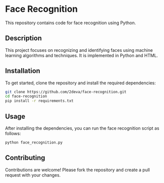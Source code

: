 # Face Recognition

This repository contains code for face recognition using Python.

## Description

This project focuses on recognizing and identifying faces using machine learning algorithms and techniques. It is implemented in Python and HTML.

## Installation

To get started, clone the repository and install the required dependencies:

```bash
git clone https://github.com/2deva/face-recognition.git
cd face-recognition
pip install -r requirements.txt
```

## Usage

After installing the dependencies, you can run the face recognition script as follows:

```bash
python face_recognition.py
```

## Contributing

Contributions are welcome! Please fork the repository and create a pull request with your changes.
